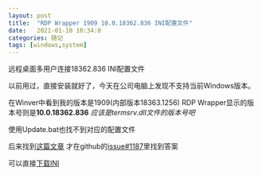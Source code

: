 ```yaml
---
layout: post
title:  "RDP Wrapper 1909 10.0.18362.836 INI配置文件"
date:   2021-01-10 10:34:0
categories: 随记
tags: [windows,system]
---
```

远程桌面多用户连接18362.836 INI配置文件


以前用过，直接安装就好了，今天在公司电脑上发现不支持当前Windows版本。

在Winver中看到我的版本是1909(内部版本18363.1256)
RDP Wrapper显示的版本号则是**10.0.18362.836**
*应该是termsrv.dll文件的版本号吧*

使用Update.bat也找不到对应的配置文件

后来找到[这篇文章](https://blog.csdn.net/az9996/article/details/109406102)
才在github的[issue#1187](https://github.com/stascorp/rdpwrap/issues/1187)里找到答案


可以直接[下载INI](https://raw.githubusercontent.com/affinityv/INI-RDPWRAP/master/rdpwrap.ini)


